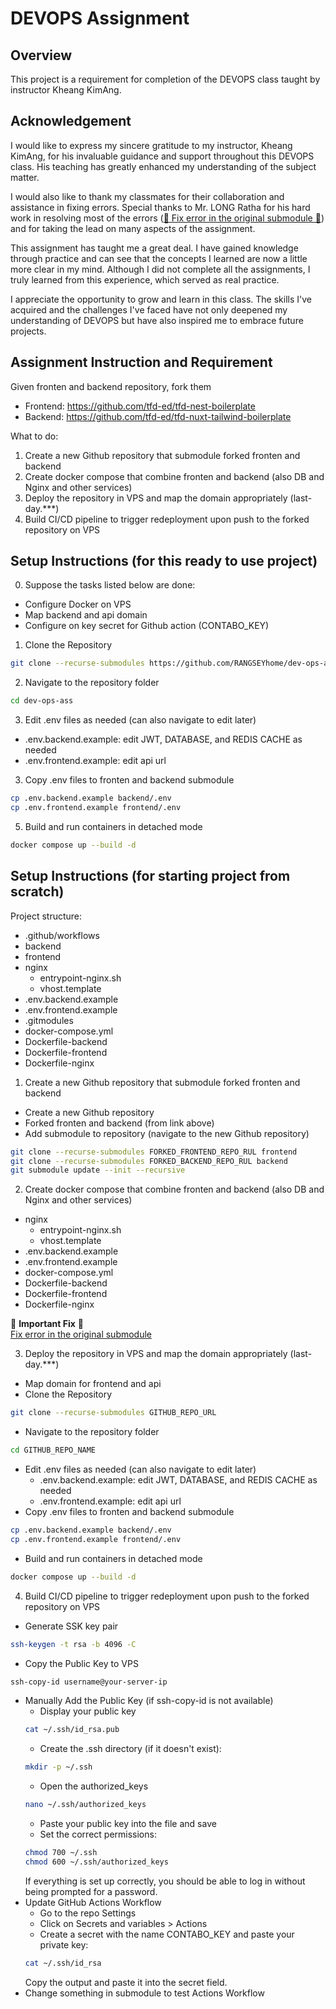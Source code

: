# DEVOPS Assignment

## Overview
This project is a requirement for completion of the DEVOPS class taught by instructor Kheang KimAng.

## Acknowledgement
I would like to express my sincere gratitude to my instructor, Kheang KimAng, for his invaluable guidance and support throughout this DEVOPS class. His teaching has greatly enhanced my understanding of the subject matter.

I would also like to thank my classmates for their collaboration and assistance in fixing errors. Special thanks to Mr. LONG Ratha for his hard work in resolving most of the errors ([🚨 Fix error in the original submodule 🚨](https://github.com/RANGSEYhome/dev-ops-ass/blob/main/NOTE.md#error)) and for taking the lead on many aspects of the assignment.

This assignment has taught me a great deal. I have gained knowledge through practice and can see that the concepts I learned are now a little more clear in my mind. Although I did not complete all the assignments, I truly learned from this experience, which served as real practice.

I appreciate the opportunity to grow and learn in this class. The skills I've acquired and the challenges I've faced have not only deepened my understanding of DEVOPS but have also inspired me to embrace future projects.

## Assignment Instruction and Requirement
Given fronten and backend repository, fork them
- Frontend: https://github.com/tfd-ed/tfd-nest-boilerplate
- Backend: https://github.com/tfd-ed/tfd-nuxt-tailwind-boilerplate

What to do:
1. Create a new Github repository that submodule forked fronten and backend
2. Create docker compose that combine fronten and backend (also DB and Nginx and other services)
3. Deploy the repository in VPS and map the domain appropriately (last-day.***)
4. Build CI/CD pipeline to trigger redeployment upon push to the forked repository on VPS

## Setup Instructions (for this ready to use project)
0. Suppose the tasks listed below are done:
- Configure Docker on VPS
- Map backend and api domain
- Configure on key secret for Github action (CONTABO_KEY)
1. Clone the Repository
```sh
git clone --recurse-submodules https://github.com/RANGSEYhome/dev-ops-ass.git
```
2. Navigate to the repository folder
```sh
cd dev-ops-ass
```
3. Edit .env files as needed (can also navigate to edit later)
- .env.backend.example: edit JWT, DATABASE, and REDIS CACHE as needed
- .env.frontend.example: edit api url
3. Copy .env files to fronten and backend submodule
```sh
cp .env.backend.example backend/.env
cp .env.frontend.example frontend/.env
```
5. Build and run containers in detached mode
```sh
docker compose up --build -d
```

## Setup Instructions (for starting project from scratch)
Project structure:
- .github/workflows
- backend
- frontend
- nginx
    - entrypoint-nginx.sh
    - vhost.template
- .env.backend.example
- .env.frontend.example
- .gitmodules
- docker-compose.yml
- Dockerfile-backend
- Dockerfile-frontend
- Dockerfile-nginx
1. Create a new Github repository that submodule forked fronten and backend
- Create a new Github repository
- Forked fronten and backend (from link above)
- Add submodule to repository (navigate to the new Github repository)
```sh
git clone --recurse-submodules FORKED_FRONTEND_REPO_RUL frontend
git clone --recurse-submodules FORKED_BACKEND_REPO_RUL backend
git submodule update --init --recursive
```
2. Create docker compose that combine fronten and backend (also DB and Nginx and other services)
- nginx
    - entrypoint-nginx.sh
    - vhost.template
- .env.backend.example
- .env.frontend.example
- docker-compose.yml
- Dockerfile-backend
- Dockerfile-frontend
- Dockerfile-nginx

🚨 **Important Fix** 🚨  
[Fix error in the original submodule](https://github.com/RANGSEYhome/dev-ops-ass/blob/main/NOTE.md#error)  

3. Deploy the repository in VPS and map the domain appropriately (last-day.***)
- Map domain for frontend and api
- Clone the Repository
```sh
git clone --recurse-submodules GITHUB_REPO_URL
```
- Navigate to the repository folder
```sh
cd GITHUB_REPO_NAME
```
- Edit .env files as needed (can also navigate to edit later)
    - .env.backend.example: edit JWT, DATABASE, and REDIS CACHE as needed
    - .env.frontend.example: edit api url
- Copy .env files to fronten and backend submodule
```sh
cp .env.backend.example backend/.env
cp .env.frontend.example frontend/.env
```
- Build and run containers in detached mode
```sh
docker compose up --build -d
```
4. Build CI/CD pipeline to trigger redeployment upon push to the forked repository on VPS
- Generate SSK key pair
```sh
ssh-keygen -t rsa -b 4096 -C
```
- Copy the Public Key to VPS
```sh
ssh-copy-id username@your-server-ip
```
- Manually Add the Public Key (if ssh-copy-id is not available)
    - Display your public key
    ```sh
    cat ~/.ssh/id_rsa.pub
    ```
    - Create the .ssh directory (if it doesn't exist):
    ```sh
    mkdir -p ~/.ssh
    ```
    - Open the authorized_keys
    ```sh
    nano ~/.ssh/authorized_keys
    ```
    - Paste your public key into the file and save
    - Set the correct permissions:
    ```sh
    chmod 700 ~/.ssh
    chmod 600 ~/.ssh/authorized_keys
    ```
    If everything is set up correctly, you should be able to log in without being prompted for a password.
- Update GitHub Actions Workflow
    - Go to the repo Settings
    - Click on Secrets and variables > Actions
    - Create a secret with the name CONTABO_KEY and paste your private key:
    ```sh
    cat ~/.ssh/id_rsa
    ```
    Copy the output and paste it into the secret field.
- Change something in submodule to test Actions Workflow